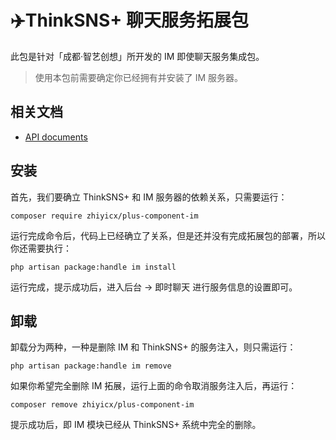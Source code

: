 # ✈️ThinkSNS+ 聊天服务拓展包

此包是针对「成都·智艺创想」所开发的 IM 即使聊天服务集成包。

> 使用本包前需要确定你已经拥有并安装了 IM 服务器。

## 相关文档

- [API documents](documents/api/v1)

## 安装

首先，我们要确立 ThinkSNS+ 和 IM 服务器的依赖关系，只需要运行：

```shell
composer require zhiyicx/plus-component-im
```

运行完成命令后，代码上已经确立了关系，但是还并没有完成拓展包的部署，所以你还需要执行：

```shell
php artisan package:handle im install
```

运行完成，提示成功后，进入后台 -> 即时聊天 进行服务信息的设置即可。

## 卸载

卸载分为两种，一种是删除 IM 和 ThinkSNS+ 的服务注入，则只需运行：

```shell
php artisan package:handle im remove
```

如果你希望完全删除 IM 拓展，运行上面的命令取消服务注入后，再运行：

```shell
composer remove zhiyicx/plus-component-im
```

提示成功后，即 IM 模块已经从 ThinkSNS+ 系统中完全的删除。
